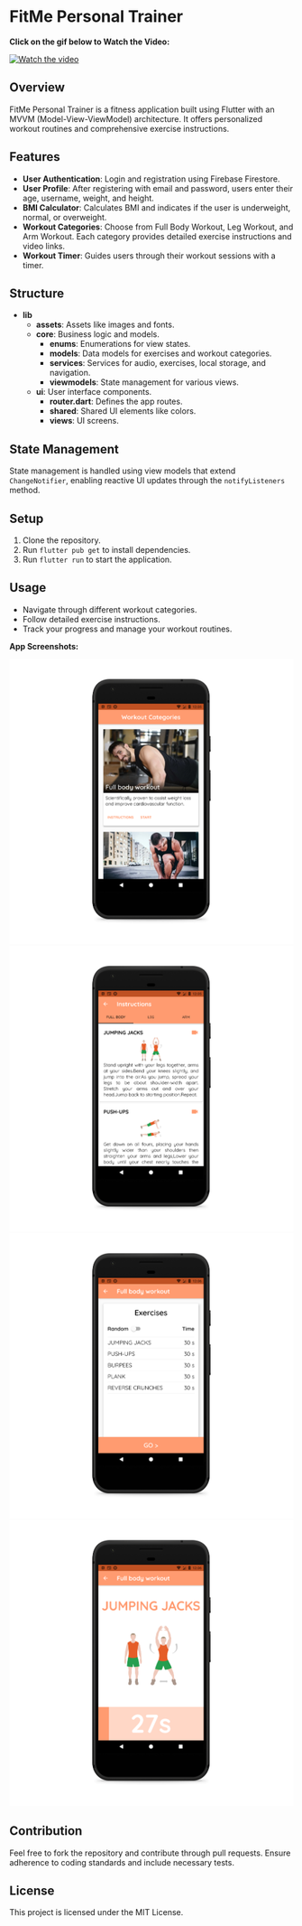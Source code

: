# FitMe Personal Trainer

<p><strong>Click on the gif below to Watch the Video:</strong>&nbsp;</p>

[![Watch the video](https://i.giphy.com/media/v1.Y2lkPTc5MGI3NjExdW9xN3ZmcmxndXpmaDd6bXY0bWI2b253cm1kcmJ5MnRuMGsxbnV5ZiZlcD12MV9pbnRlcm5hbF9naWZfYnlfaWQmY3Q9Zw/WFmjWifrj9DJ50YaXj/giphy.gif)](https://drive.google.com/file/d/1HMmwnuccLZfG1_QKh99epKUqceK_fT8E/view?usp=sharing)


## Overview
FitMe Personal Trainer is a fitness application built using Flutter with an MVVM (Model-View-ViewModel) architecture. It offers personalized workout routines and comprehensive exercise instructions.

## Features
- **User Authentication**: Login and registration using Firebase Firestore.
- **User Profile**: After registering with email and password, users enter their age, username, weight, and height.
- **BMI Calculator**: Calculates BMI and indicates if the user is underweight, normal, or overweight.
- **Workout Categories**: Choose from Full Body Workout, Leg Workout, and Arm Workout. Each category provides detailed exercise instructions and video links.
- **Workout Timer**: Guides users through their workout sessions with a timer.

## Structure
- **lib**
  - **assets**: Assets like images and fonts.
  - **core**: Business logic and models.
    - **enums**: Enumerations for view states.
    - **models**: Data models for exercises and workout categories.
    - **services**: Services for audio, exercises, local storage, and navigation.
    - **viewmodels**: State management for various views.
  - **ui**: User interface components.
    - **router.dart**: Defines the app routes.
    - **shared**: Shared UI elements like colors.
    - **views**: UI screens.

## State Management
State management is handled using view models that extend `ChangeNotifier`, enabling reactive UI updates through the `notifyListeners` method.

## Setup
1. Clone the repository.
2. Run `flutter pub get` to install dependencies.
3. Run `flutter run` to start the application.

## Usage
- Navigate through different workout categories.
- Follow detailed exercise instructions.
- Track your progress and manage your workout routines.



<p><strong>App Screenshots:</strong>&nbsp;</p>

![](Screenshots/Screenshot_1594717551_pixel_quite_black_portrait.png)
![](Screenshots/Screenshot_1594717559_pixel_quite_black_portrait.png)
![](Screenshots/Screenshot_1594717567_pixel_quite_black_portrait.png)
![](Screenshots/Screenshot_1594717573_pixel_quite_black_portrait.png)


## Contribution
Feel free to fork the repository and contribute through pull requests. Ensure adherence to coding standards and include necessary tests.

## License
This project is licensed under the MIT License.

